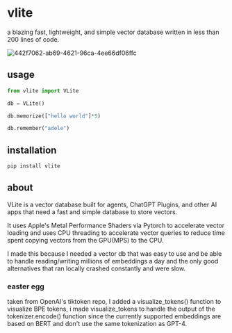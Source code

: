 # vlite

a blazing fast, lightweight, and simple vector database written in less than 200 lines of code.

![442f7062-ab69-4621-96ca-4ee66df06ffc](https://github.com/sdan/vlite/assets/22898443/fc36481c-f1f6-4973-8461-6aef3a04486d)

## usage

```python
from vlite import VLite

db = VLite()

db.memorize(["hello world"]*5)

db.remember("adele")

```

## installation

```bash
pip install vlite
```

## about

VLite is a vector database built for agents, ChatGPT Plugins, and other AI apps that need a fast and simple database to store vectors. 

It uses Apple's Metal Performance Shaders via Pytorch to accelerate vector loading and uses CPU threading to accelerate vector queries to reduce time spent copying vectors from the GPU(MPS) to the CPU.

I made this because I needed a vector db that was easy to use and be able to handle reading/writing millions of embeddings a day and the only good alternatives that ran locally crashed constantly and were slow.

### easter egg

taken from OpenAI's tiktoken repo, I added a visualize_tokens() function to visualize BPE tokens, i made visualize_tokens to handle the output of the tokenizer.encode() function since the currently supported embeddings are based on BERT and don't use the same tokenization as GPT-4.
